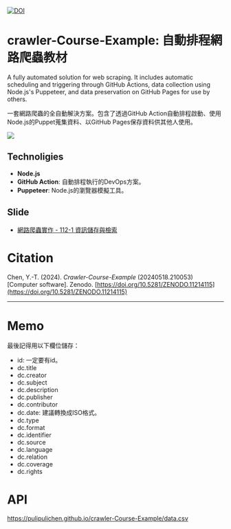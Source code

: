 [![DOI](https://zenodo.org/badge/714862367.svg)](https://zenodo.org/doi/10.5281/zenodo.11214115)

# crawler-Course-Example: 自動排程網路爬蟲教材

A fully automated solution for web scraping. It includes automatic scheduling and triggering through GitHub Actions, data collection using Node.js's Puppeteer, and data preservation on GitHub Pages for use by others.

一套網路爬蟲的全自動解決方案。包含了透過GitHub Action自動排程啟動、使用Node.js的Puppet蒐集資料、以GitHub Pages保存資料供其他人使用。

![](https://blogger.googleusercontent.com/img/a/AVvXsEiymaRroiyKWA-PmXVDoBS-U7UNNhz-CIqeerjUBvdIxunZ_Zvz-g0brQBiDvG-NNIjVVDF6ohOK1spJ9r0ipdu7Un_37wsorFkYL1hNWui9AXk-jLYlho1CB08TQ6F-lh2qHNAw3QI6tVu7nzKPB_kOchre9C3M70xCcWybx4k6zD6_yWQn0AQzw)

## Technoligies

- **Node.js**
- **GitHub Action**: 自動排程執行的DevOps方案。
- **Puppeteer**: Node.js的瀏覽器模擬工具。

## Slide

- [網路爬蟲實作 - 112-1 資訊儲存與檢索](https://docs.google.com/presentation/d/1z5dZUTdesub-muPJ7dMhar9f7d4hIr9OySLaylacYYU/edit?usp=sharing)

# Citation

Chen, Y.-T. (2024). *Crawler-Course-Example* (20240518.210053) [Computer software]. Zenodo. [https://doi.org/10.5281/ZENODO.11214115](https://doi.org/10.5281/ZENODO.11214115)

----

# Memo

最後記得用以下欄位儲存：

- id: 一定要有id。
- dc.title
- dc.creator
- dc.subject
- dc.description
- dc.publisher
- dc.contributor
- dc.date: 建議轉換成ISO格式。
- dc.type
- dc.format
- dc.identifier
- dc.source
- dc.language
- dc.relation
- dc.coverage
- dc.rights

# API

https://pulipulichen.github.io/crawler-Course-Example/data.csv

